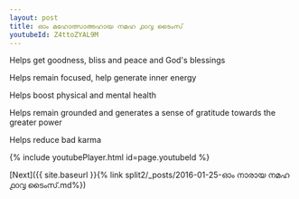 ```yaml
---
layout: post
title: ഓം മഹോത്സാഅഹായ നമഹ ൧൦൮ ടൈംസ്
youtubeId: Z4ttoZYAL9M
---
```

 
 
Helps get goodness, bliss and peace and God's blessings
 
Helps remain focused, help generate inner energy 
 
Helps boost physical and mental health 
 
Helps remain grounded and generates a sense of gratitude towards the greater power 
 
Helps reduce bad karma
 
 
 
 


{% include youtubePlayer.html id=page.youtubeId %}
 
[Next]({{ site.baseurl }}{% link  split2/_posts/2016-01-25-ഓം നാരായ നമഹ ൧൦൮ ടൈംസ്.md%})
 
